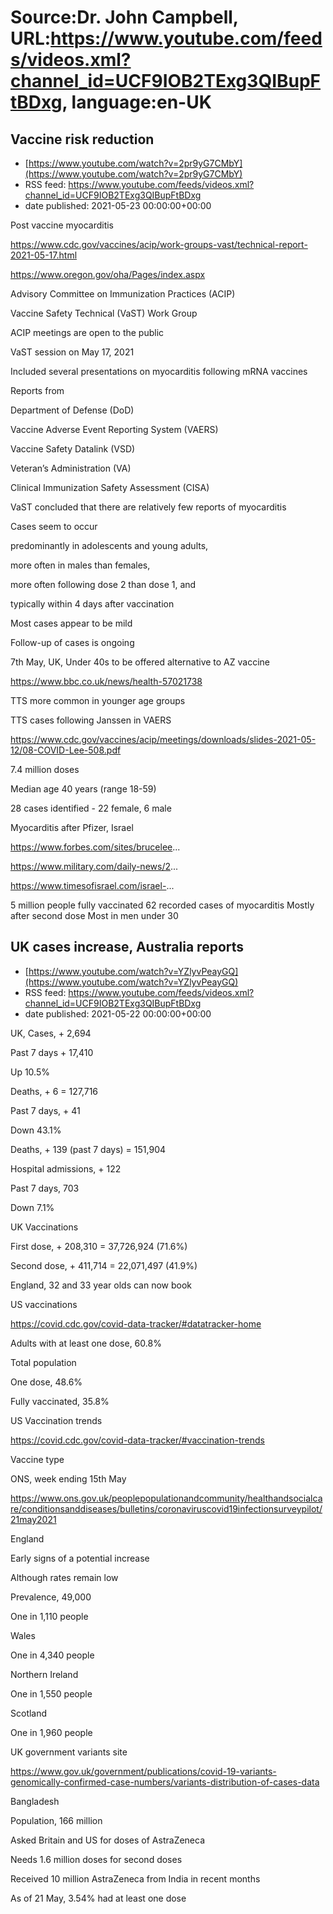 # Source:Dr. John Campbell, URL:https://www.youtube.com/feeds/videos.xml?channel_id=UCF9IOB2TExg3QIBupFtBDxg, language:en-UK

## Vaccine risk reduction
 - [https://www.youtube.com/watch?v=2pr9yG7CMbY](https://www.youtube.com/watch?v=2pr9yG7CMbY)
 - RSS feed: https://www.youtube.com/feeds/videos.xml?channel_id=UCF9IOB2TExg3QIBupFtBDxg
 - date published: 2021-05-23 00:00:00+00:00

Post vaccine myocarditis

https://www.cdc.gov/vaccines/acip/work-groups-vast/technical-report-2021-05-17.html

https://www.oregon.gov/oha/Pages/index.aspx

Advisory Committee on Immunization Practices (ACIP)

Vaccine Safety Technical (VaST) Work Group

ACIP meetings are open to the public

VaST session on May 17, 2021

Included several presentations on myocarditis following mRNA vaccines

Reports from

Department of Defense (DoD)

Vaccine Adverse Event Reporting System (VAERS)

Vaccine Safety Datalink (VSD)

Veteran’s Administration (VA)

Clinical Immunization Safety Assessment (CISA)

VaST concluded that there are relatively few reports of myocarditis

Cases seem to occur

predominantly in adolescents and young adults,

more often in males than females,

more often following dose 2 than dose 1, and

typically within 4 days after vaccination

Most cases appear to be mild

Follow-up of cases is ongoing

7th May, UK, Under 40s to be offered alternative to AZ vaccine

https://www.bbc.co.uk/news/health-57021738

TTS more common in younger age groups

TTS cases following Janssen in VAERS 

https://www.cdc.gov/vaccines/acip/meetings/downloads/slides-2021-05-12/08-COVID-Lee-508.pdf

7.4 million doses

Median age 40 years (range 18-59) 

28 cases identified - 22 female, 6 male 


Myocarditis after Pfizer, Israel

https://www.forbes.com/sites/brucelee... 

https://www.military.com/daily-news/2... 

https://www.timesofisrael.com/israel-... 

5 million people fully vaccinated
62 recorded cases of myocarditis
Mostly after second dose Most in men under 30

## UK cases increase, Australia reports
 - [https://www.youtube.com/watch?v=YZlyvPeayGQ](https://www.youtube.com/watch?v=YZlyvPeayGQ)
 - RSS feed: https://www.youtube.com/feeds/videos.xml?channel_id=UCF9IOB2TExg3QIBupFtBDxg
 - date published: 2021-05-22 00:00:00+00:00

UK, Cases, + 2,694

Past 7 days + 17,410

Up 10.5%

Deaths, + 6 = 127,716

Past 7 days, + 41

Down 43.1%

Deaths, + 139 (past 7 days) = 151,904

Hospital admissions, + 122

Past 7 days, 703

Down 7.1%

UK Vaccinations

First dose, + 208,310 = 37,726,924 (71.6%)

Second dose, + 411,714 = 22,071,497 (41.9%)

England, 32 and 33 year olds can now book

US vaccinations

https://covid.cdc.gov/covid-data-tracker/#datatracker-home

Adults with at least one dose, 60.8%

Total population

One dose, 48.6%

Fully vaccinated, 35.8%

US Vaccination trends

https://covid.cdc.gov/covid-data-tracker/#vaccination-trends

Vaccine type

ONS, week ending 15th May

https://www.ons.gov.uk/peoplepopulationandcommunity/healthandsocialcare/conditionsanddiseases/bulletins/coronaviruscovid19infectionsurveypilot/21may2021

England

Early signs of a potential increase

Although rates remain low

Prevalence, 49,000

One in 1,110 people

Wales

One in 4,340 people

Northern Ireland

One in 1,550 people

Scotland

One in 1,960 people

UK government variants site

https://www.gov.uk/government/publications/covid-19-variants-genomically-confirmed-case-numbers/variants-distribution-of-cases-data

Bangladesh

Population, 166 million

Asked Britain and US for doses of AstraZeneca

Needs 1.6 million doses for second doses

Received 10 million AstraZeneca from India in recent months 

As of 21 May, 3.54% had at least one dose

